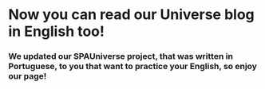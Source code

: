 # Now you can read our Universe blog in English too!

### We updated our SPAUniverse project, that was written in Portuguese, to you that want to practice your English, so enjoy our page!
